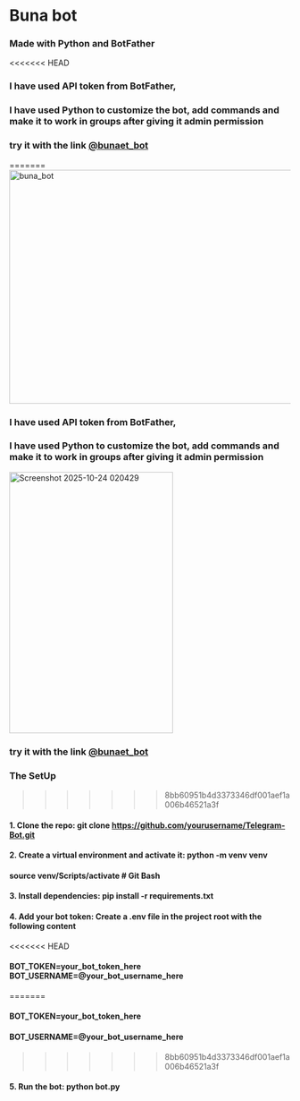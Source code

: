# Buna bot
### Made with Python and BotFather
<<<<<<< HEAD
### I have used API token from BotFather,
### I have used Python to customize the bot, add commands and make it to work in groups after giving it admin permission

### try it with the link [@bunaet_bot](https://t.me/bunaet_bot)

=======
<img width="960" height="418" alt="buna_bot" src="https://github.com/user-attachments/assets/aee2b0ab-7a3a-44cb-8f88-80edaa436d1a" />

### I have used API token from BotFather,
### I have used Python to customize the bot, add commands and make it to work in groups after giving it admin permission

<img width="293" height="467" alt="Screenshot 2025-10-24 020429" src="https://github.com/user-attachments/assets/c4c5dccd-9466-4c1e-a311-7a04af5b6829" />

### try it with the link [@bunaet_bot](https://t.me/bunaet_bot)

  ###                   The SetUp
>>>>>>> 8bb60951b4d3373346df001aef1a006b46521a3f
#### 1. Clone the repo: git clone https://github.com/yourusername/Telegram-Bot.git
#### 2. Create a virtual environment and activate it: python -m venv venv
####   source venv/Scripts/activate   # Git Bash
#### 3. Install dependencies: pip install -r requirements.txt
#### 4. Add your bot token: Create a .env file in the project root with the following content
<<<<<<< HEAD
####       BOT_TOKEN=your_bot_token_here     BOT_USERNAME=@your_bot_username_here
=======
####     BOT_TOKEN=your_bot_token_here  
####     BOT_USERNAME=@your_bot_username_here
>>>>>>> 8bb60951b4d3373346df001aef1a006b46521a3f
#### 5. Run the bot: python bot.py


